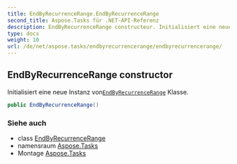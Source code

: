 ```yaml
---
title: EndByRecurrenceRange.EndByRecurrenceRange
second_title: Aspose.Tasks für .NET-API-Referenz
description: EndByRecurrenceRange constructeur. Initialisiert eine neue Instanz vonEndByRecurrenceRange Klasse.
type: docs
weight: 10
url: /de/net/aspose.tasks/endbyrecurrencerange/endbyrecurrencerange/
---
```

## EndByRecurrenceRange constructor

Initialisiert eine neue Instanz von[`EndByRecurrenceRange`](../) Klasse.

```csharp
public EndByRecurrenceRange()
```

### Siehe auch

* class [EndByRecurrenceRange](../)
* namensraum [Aspose.Tasks](../../endbyrecurrencerange/)
* Montage [Aspose.Tasks](../../../)


